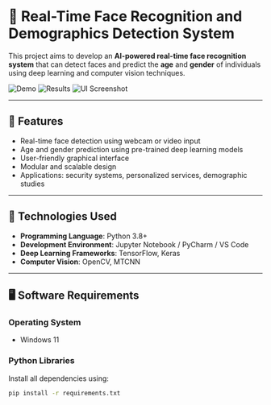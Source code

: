 # 🎯 Real-Time Face Recognition and Demographics Detection System

This project aims to develop an **AI-powered real-time face recognition system** that can detect faces and predict the **age** and **gender** of individuals using deep learning and computer vision techniques.

![Demo](https://github.com/Raghavan2005/Real-Time-Face-Recognition-and-Demographics-Detection-System/assets/78393373/5d83877f-af2d-4f35-bdb3-ff06214fae58)
![Results](https://github.com/Raghavan2005/Real-Time-Face-Recognition-and-Demographics-Detection-System/assets/78393373/d3d39bf3-b28b-4980-b004-b2b8f1e5ed42)
![UI Screenshot](https://github.com/user-attachments/assets/78f623da-3f50-4c8e-b224-e5a5923d2563)

---

## 🚀 Features

- Real-time face detection using webcam or video input
- Age and gender prediction using pre-trained deep learning models
- User-friendly graphical interface
- Modular and scalable design
- Applications: security systems, personalized services, demographic studies

---

## 🧠 Technologies Used

- **Programming Language**: Python 3.8+
- **Development Environment**: Jupyter Notebook / PyCharm / VS Code
- **Deep Learning Frameworks**: TensorFlow, Keras
- **Computer Vision**: OpenCV, MTCNN

---

## 🖥️ Software Requirements

### Operating System
- Windows 11

### Python Libraries
Install all dependencies using:

```bash
pip install -r requirements.txt
